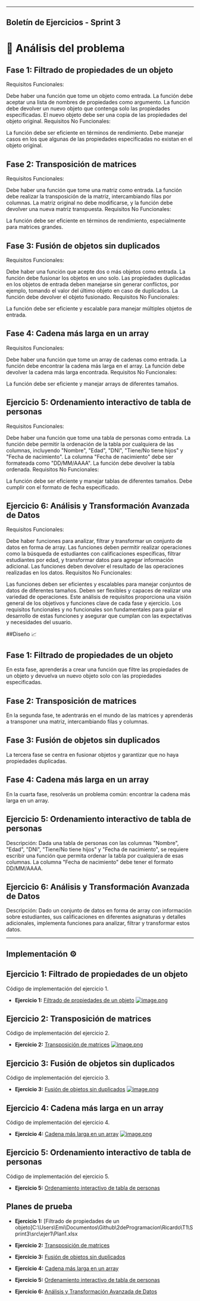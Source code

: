 
---
## Boletín de Ejercicios - Sprint 3

# 🔎 Análisis del problema
## Fase 1: Filtrado de propiedades de un objeto
Requisitos Funcionales:

Debe haber una función que tome un objeto como entrada.
La función debe aceptar una lista de nombres de propiedades como argumento.
La función debe devolver un nuevo objeto que contenga solo las propiedades especificadas.
El nuevo objeto debe ser una copia de las propiedades del objeto original.
Requisitos No Funcionales:

La función debe ser eficiente en términos de rendimiento.
Debe manejar casos en los que algunas de las propiedades especificadas no existan en el objeto original.
## Fase 2: Transposición de matrices
Requisitos Funcionales:

Debe haber una función que tome una matriz como entrada.
La función debe realizar la transposición de la matriz, intercambiando filas por columnas.
La matriz original no debe modificarse, y la función debe devolver una nueva matriz transpuesta.
Requisitos No Funcionales:

La función debe ser eficiente en términos de rendimiento, especialmente para matrices grandes.
## Fase 3: Fusión de objetos sin duplicados
Requisitos Funcionales:

Debe haber una función que acepte dos o más objetos como entrada.
La función debe fusionar los objetos en uno solo.
Las propiedades duplicadas en los objetos de entrada deben manejarse sin generar conflictos, por ejemplo, tomando el valor del último objeto en caso de duplicados.
La función debe devolver el objeto fusionado.
Requisitos No Funcionales:

La función debe ser eficiente y escalable para manejar múltiples objetos de entrada.
## Fase 4: Cadena más larga en un array
Requisitos Funcionales:

Debe haber una función que tome un array de cadenas como entrada.
La función debe encontrar la cadena más larga en el array.
La función debe devolver la cadena más larga encontrada.
Requisitos No Funcionales:

La función debe ser eficiente y manejar arrays de diferentes tamaños.
## Ejercicio 5: Ordenamiento interactivo de tabla de personas
Requisitos Funcionales:

Debe haber una función que tome una tabla de personas como entrada.
La función debe permitir la ordenación de la tabla por cualquiera de las columnas, incluyendo "Nombre", "Edad", "DNI", "Tiene/No tiene hijos" y "Fecha de nacimiento".
La columna "Fecha de nacimiento" debe ser formateada como "DD/MM/AAAA".
La función debe devolver la tabla ordenada.
Requisitos No Funcionales:

La función debe ser eficiente y manejar tablas de diferentes tamaños.
Debe cumplir con el formato de fecha especificado.
## Ejercicio 6: Análisis y Transformación Avanzada de Datos
Requisitos Funcionales:

Debe haber funciones para analizar, filtrar y transformar un conjunto de datos en forma de array.
Las funciones deben permitir realizar operaciones como la búsqueda de estudiantes con calificaciones específicas, filtrar estudiantes por edad, y transformar datos para agregar información adicional.
Las funciones deben devolver el resultado de las operaciones realizadas en los datos.
Requisitos No Funcionales:

Las funciones deben ser eficientes y escalables para manejar conjuntos de datos de diferentes tamaños.
Deben ser flexibles y capaces de realizar una variedad de operaciones.
Este análisis de requisitos proporciona una visión general de los objetivos y funciones clave de cada fase y ejercicio. Los requisitos funcionales y no funcionales son fundamentales para guiar el desarrollo de estas funciones y asegurar que cumplan con las expectativas y necesidades del usuario.

##Diseño 📈
## Fase 1: Filtrado de propiedades de un objeto

En esta fase, aprenderás a crear una función que filtre las propiedades de un objeto y devuelva un nuevo objeto solo con las propiedades especificadas.


## Fase 2: Transposición de matrices

En la segunda fase, te adentrarás en el mundo de las matrices y aprenderás a transponer una matriz, intercambiando filas y columnas.


## Fase 3: Fusión de objetos sin duplicados

La tercera fase se centra en fusionar objetos y garantizar que no haya propiedades duplicadas.



## Fase 4: Cadena más larga en un array

En la cuarta fase, resolverás un problema común: encontrar la cadena más larga en un array.


## Ejercicio 5: Ordenamiento interactivo de tabla de personas
Descripción:
Dada una tabla de personas con las columnas "Nombre", "Edad", "DNI", "Tiene/No tiene hijos" y "Fecha de nacimiento", se requiere escribir una función que permita ordenar la tabla por cualquiera de esas columnas. La columna "Fecha de nacimiento" debe tener el formato DD/MM/AAAA.


## Ejercicio 6: Análisis y Transformación Avanzada de Datos

Descripción:
Dado un conjunto de datos en forma de array con información sobre estudiantes, sus calificaciones en diferentes asignaturas y detalles adicionales, implementa funciones para analizar, filtrar y transformar estos datos.

---
## Implementación ⚙️
## Ejercicio 1: Filtrado de propiedades de un objeto
Código de implementación del ejercicio 1.
- **Ejercicio 1:** [Filtrado de propiedades de un objeto](/src/ejer1/)
[![image.png](https://i.postimg.cc/wjn7y0Zh/image.png)](https://postimg.cc/zySJ4SJB)
## Ejercicio 2: Transposición de matrices
Código de implementación del ejercicio 2.
- **Ejercicio 2:** [Transposición de matrices](/src/ejer2)
[![image.png](https://i.postimg.cc/ZnzQWtF1/image.png)](https://postimg.cc/DJ56NNNg)
## Ejercicio 3: Fusión de objetos sin duplicados
Código de implementación del ejercicio 3.
- **Ejercicio 3:** [Fusión de objetos sin duplicados](/src/ejer3)
[![image.png](https://i.postimg.cc/G2fyKdS5/image.png)](https://postimg.cc/wyhMT8zX)
## Ejercicio 4: Cadena más larga en un array
Código de implementación del ejercicio 4.
- **Ejercicio 4:** [Cadena más larga en un array](/src/ejer4)
[![image.png](https://i.postimg.cc/05ptQ4Mq/image.png)](https://postimg.cc/SjxL1DfZ)

## Ejercicio 5: Ordenamiento interactivo de tabla de personas
Código de implementación del ejercicio 5.
- **Ejercicio 5:** [Ordenamiento interactivo de tabla de personas](/src/ejer5)


## Planes de prueba 

- **Ejercicio 1:** [Filtrado de propiedades de un objeto]C:\Users\Emi\Documentos\Github\2deProgramacion\Ricardo\T1\Sprint3\src\ejer1\Plan1.xlsx


- **Ejercicio 2:** [Transposición de matrices](/src/ejer2/Plan2.xlsx)


- **Ejercicio 3:** [Fusión de objetos sin duplicados](/src/ejer3/Plan3.xlsx)


- **Ejercicio 4:** [Cadena más larga en un array](/src/ejer4/Plan4.xlsx)



- **Ejercicio 5:** [Ordenamiento interactivo de tabla de personas](/src/ejer5/Plan1.xlsx)
- **Ejercicio 6:** [ Análisis y Transformación Avanzada de Datos](/src/ejer6/Plan1.xlsx)